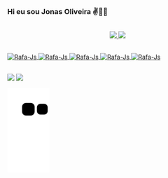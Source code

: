 ### Hi eu sou Jonas Oliveira ✌️🤟🤙

<!--
**jonasoliveira01sist/jonasoliveira01sist** is a ✨ _special_ ✨ repository because its `README.md` (this file) appears on your GitHub profile.

Here are some ideas to get you started:

- 🔭 I’m currently working on ...
- 🌱 I’m currently learning ...
- 👯 I’m looking to collaborate on ...
- 🤔 I’m looking for help with ...
- 💬 Ask me about ...
- 📫 How to reach me: ...
- 😄 Pronouns: ...
- ⚡ Fun fact: ...
-->
##
<div align="center">
  <a href="https://github.com/jonasoliveira01sist">
  <img height="180em" src="https://github-readme-stats.vercel.app/api?username=jonasoliveira01sist&show_icons=true&theme=dark&include_all_commits=true&count_private=true"/>
  <img height="180em" src="https://github-readme-stats.vercel.app/api/top-langs/?username=jonasoliveira01sist&layout=compact&langs_count=7&theme=dark"/>
</div>

##
<img align="center" alt="Rafa-Js" height="30" width="40" src="https://img.shields.io/badge/JavaScript-F7DF1E?style=for-the-badge&logo=javascript&logoColor=black">
<img align="center" alt="Rafa-Js" height="30" width="40" src="https://img.shields.io/badge/Java-ED8B00?style=for-the-badge&logo=java&logoColor=white">
<img align="center" alt="Rafa-Js" height="30" width="40" src="https://img.shields.io/badge/Spring-6DB33F?style=for-the-badge&logo=spring&logoColor=white">

<img align="center" alt="Rafa-Js" height="30" width="40" src="https://img.shields.io/badge/HTML-239120?style=for-the-badge&logo=html5&logoColor=white">
<img align="center" alt="Rafa-Js" height="30" width="40" src="https://img.shields.io/badge/CSS-239120?&style=for-the-badge&logo=css3&logoColor=white">

##
 <a href = "mailto:jonasoliveirats@gmail.com"><img src="https://img.shields.io/badge/-Gmail-%23333?style=for-the-badge&logo=gmail&logoColor=white" target="_blank"></a>
  <a href="https://https://www.linkedin.com/in/jonas-oliveira-492035249/" target="_blank"><img src="https://img.shields.io/badge/-LinkedIn-%230077B5?style=for-the-badge&logo=linkedin&logoColor=white" target="_blank"></a> 
  
![snake gif](https://github.com/jonasoliveira01sist/jonasoliveira01sist/blob/output/github-contribution-grid-snake.svg)
